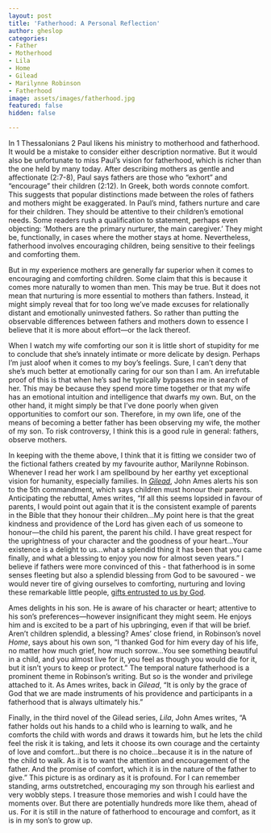 ```yaml
---
layout: post
title: 'Fatherhood: A Personal Reflection'
author: gheslop
categories:
- Father
- Motherhood
- Lila
- Home
- Gilead
- Marilynne Robinson
- Fatherhood
image: assets/images/fatherhood.jpg
featured: false
hidden: false

---
```

In 1 Thessalonians 2 Paul likens his ministry to motherhood and fatherhood. It would be a mistake to consider either description normative. But it would also be unfortunate to miss Paul’s vision for fatherhood, which is richer than the one held by many today. After describing mothers as gentle and affectionate (2:7-8), Paul says fathers are those who “exhort” and “encourage” their children (2:12). In Greek, both words connote comfort. This suggests that popular distinctions made between the roles of fathers and mothers might be exaggerated. In Paul’s mind, fathers nurture and care for their children. They should be attentive to their children’s emotional needs. Some readers rush a qualification to statement, perhaps even objecting: ‘Mothers are the primary nurturer, the main caregiver.’ They might be, functionally, in cases where the mother stays at home. Nevertheless, fatherhood involves encouraging children, being sensitive to their feelings and comforting them.

But in my experience mothers are generally far superior when it comes to encouraging and comforting children. Some claim that this is because it comes more naturally to women than men. This may be true. But it does not mean that nurturing is more essential to mothers than fathers. Instead, it might simply reveal that for too long we’ve made excuses for relationally distant and emotionally uninvested fathers. So rather than putting the observable differences between fathers and mothers down to essence I believe that it is more about effort—or the lack thereof.

When I watch my wife comforting our son it is little short of stupidity for me to conclude that she’s innately intimate or more delicate by design. Perhaps I’m just aloof when it comes to my boy’s feelings. Sure, I can’t deny that she’s much better at emotionally caring for our son than I am. An irrefutable proof of this is that when he’s sad he typically bypasses me in search of her. This may be because they spend more time together or that my wife has an emotional intuition and intelligence that dwarfs my own. But, on the other hand, it might simply be that I’ve done poorly when given opportunities to comfort our son. Therefore, in my own life, one of the means of becoming a better father has been observing my wife, the mother of my son. To risk controversy, I think this is a good rule in general: fathers, observe mothers.

In keeping with the theme above, I think that it is fitting we consider two of the fictional fathers created by my favourite author, Marilynne Robinson. Whenever I read her work I am spellbound by her earthy yet exceptional vision for humanity, especially families. In [_Gilead_](https://rekindle.co.za/content/reflection-gods-grace-in-gilead-and-reductionism/ "Gilead"), John Ames alerts his son to the 5th commandment, which says children must honour their parents. Anticipating the rebuttal, Ames writes, “If all this seems lopsided in favour of parents, I would point out again that it is the consistent example of parents in the Bible that they honour their children…My point here is that the great kindness and providence of the Lord has given each of us someone to honour—the child his parent, the parent his child. I have great respect for the uprightness of your character and the goodness of your heart…Your existence is a delight to us…what a splendid thing it has been that you came finally, and what a blessing to enjoy you now for almost seven years.” I believe if fathers were more convinced of this - that fatherhood is in some senses fleeting but also a splendid blessing from God to be savoured - we would never tire of giving ourselves to comforting, nurturing and loving these remarkable little people, [gifts entrusted to us by God](https://rekindle.co.za/content/doodle-childlessness-and-the-sovereignty-of-god/ "Children as gift of God").

Ames delights in his son. He is aware of his character or heart; attentive to his son’s preferences—however insignificant they might seem. He enjoys him and is excited to be a part of his upbringing, even if that will be brief. Aren’t children splendid, a blessing? Ames’ close friend, in Robinson’s novel _Home_, says about his own son, “I thanked God for him every day of his life, no matter how much grief, how much sorrow…You see something beautiful in a child, and you almost live for it, you feel as though you would die for it, but it isn’t yours to keep or protect.” The temporal nature fatherhood is a prominent theme in Robinson’s writing. But so is the wonder and privilege attached to it. As Ames writes, back in _Gilead_, “It is only by the grace of God that we are made instruments of his providence and participants in a fatherhood that is always ultimately his.”

Finally, in the third novel of the Gilead series, _Lila_, John Ames writes, “A father holds out his hands to a child who is learning to walk, and he comforts the child with words and draws it towards him, but he lets the child feel the risk it is taking, and lets it choose its own courage and the certainty of love and comfort…but there is no choice…because it is in the nature of the child to walk. As it is to want the attention and encouragement of the father. And the promise of comfort, which it is in the nature of the father to give.” This picture is as ordinary as it is profound. For I can remember standing, arms outstretched, encouraging my son through his earliest and very wobbly steps. I treasure those memories and wish I could have the moments over. But there are potentially hundreds more like them, ahead of us. For it is still in the nature of fatherhood to encourage and comfort, as it is in my son’s to grow up.